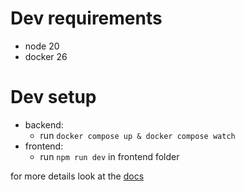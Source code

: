 # Dev requirements

-   node 20
-   docker 26

# Dev setup

-   backend:
    -   run `docker compose up & docker compose watch`
-   frontend:
    -   run `npm run dev` in frontend folder

for more details look at the [docs](/documentation/)
